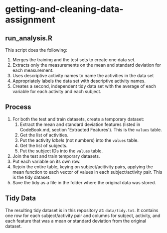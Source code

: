 getting-and-cleaning-data-assignment
====================================

## run_analysis.R

This script does the following:

1. Merges the training and the test sets to create one data set.
2. Extracts only the measurements on the mean and standard deviation for each measurement. 
3. Uses descriptive activity names to name the activities in the data set
4. Appropriately labels the data set with descriptive activity names. 
5. Creates a second, independent tidy data set with the average of each variable for each activity and each subject. 

## Process

1. For both the test and train datasets, create a temporary dataset:
    1. Extract the mean and standard deviation features (listed in CodeBook.md, section 'Extracted Features'). This is the `values` table.
    2. Get the list of activities.
    3. Put the activity *labels* (not numbers) into the `values` table.
    4. Get the list of subjects.
    5. Put the subject IDs into the `values` table.
2. Join the test and train temporary datasets.
3. Put each variable on its own row.
4. Rejoin the entire table, keying on subject/acitivity pairs, applying the mean function to each vector of values in each subject/activity pair. This is the tidy dataset.
5. Save the tidy as a file in the folder where the original data was stored.

## Tidy Data

The resulting tidy dataset is in this repository at: `data/tidy.txt`. It contains one row for each subject/activity pair and columns for subject, activity, and each feature that was a mean or standard deviation from the original dataset.